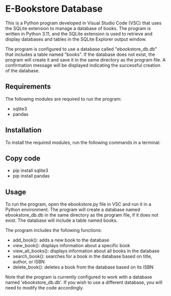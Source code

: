 # E-Bookstore Database
This is a Python program developed in Visual Studio Code (VSC) that uses the SQLite extension to manage a database of books. The program is written in Python 3.11, and the SQLite extension is used to retrieve and display databases and tables in the SQLite Explorer output window.

The program is configured to use a database called "ebookstore_db.db" that includes a table named "books". If the database does not exist, the program will create it and save it in the same directory as the program file. A confirmation message will be displayed indicating the successful creation of the database.

## Requirements
The following modules are required to run the program:

- sqlite3
- pandas

## Installation
To install the required modules, run the following commands in a terminal:

## Copy code
- pip install sqlite3
- pip install pandas

## Usage
To run the program, open the ebookstore.py file in VSC and run it in a Python environment. The program will create a database named ebookstore_db.db in the same directory as the program file, if it does not exist. The database will include a table named books.

The program includes the following functions:

- add_book(): adds a new book to the database
- view_book(): displays information about a specific book
- view_all_books(): displays information about all books in the database
- search_book(): searches for a book in the database based on title, author, or ISBN
- delete_book(): deletes a book from the database based on its ISBN

Note that the program is currently configured to work with a database named 'ebookstore_db.db'. If you wish to use a different database, you will need to modify the code accordingly.
